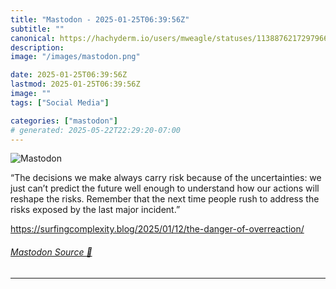 ```yaml
---
title: "Mastodon - 2025-01-25T06:39:56Z"
subtitle: ""
canonical: https://hachyderm.io/users/mweagle/statuses/113887621729796657
description:
image: "/images/mastodon.png"

date: 2025-01-25T06:39:56Z
lastmod: 2025-01-25T06:39:56Z
image: ""
tags: ["Social Media"]

categories: ["mastodon"]
# generated: 2025-05-22T22:29:20-07:00
---
```

![Mastodon](/images/mastodon.png)

<p>“The decisions we make always carry risk because of the uncertainties: we just can’t predict the future well enough to understand how our actions will reshape the risks. Remember that the next time people rush to address the risks exposed by the last major incident.”</p><p><a href="https://surfingcomplexity.blog/2025/01/12/the-danger-of-overreaction/" target="_blank" rel="nofollow noopener noreferrer" translate="no"><span class="invisible">https://</span><span class="ellipsis">surfingcomplexity.blog/2025/01</span><span class="invisible">/12/the-danger-of-overreaction/</span></a></p>


###### [Mastodon Source 🐘](https://hachyderm.io/@mweagle/113887621729796657)

___
